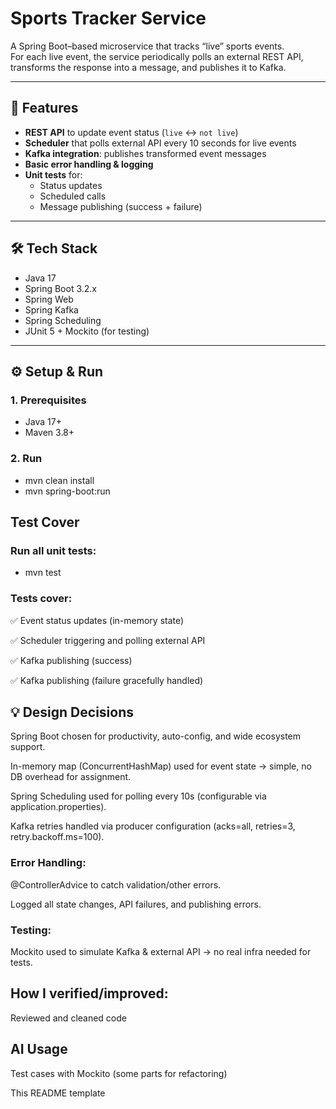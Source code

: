 # Sports Tracker Service

A Spring Boot–based microservice that tracks “live” sports events.  
For each live event, the service periodically polls an external REST API, transforms the response into a message, and publishes it to Kafka.  

---

## 🚀 Features

- **REST API** to update event status (`live` ↔ `not live`)
- **Scheduler** that polls external API every 10 seconds for live events
- **Kafka integration**: publishes transformed event messages
- **Basic error handling & logging**
- **Unit tests** for:
  - Status updates
  - Scheduled calls
  - Message publishing (success + failure)

---

## 🛠️ Tech Stack

- Java 17  
- Spring Boot 3.2.x  
- Spring Web  
- Spring Kafka  
- Spring Scheduling
- JUnit 5 + Mockito (for testing)  

---

## ⚙️ Setup & Run

### 1. Prerequisites
- Java 17+
- Maven 3.8+

### 2. Run
 - mvn clean install
 - mvn spring-boot:run

## Test Cover

### Run all unit tests:

 - mvn test


### Tests cover:

✅ Event status updates (in-memory state)

✅ Scheduler triggering and polling external API

✅ Kafka publishing (success)

✅ Kafka publishing (failure gracefully handled)

## 💡 Design Decisions

Spring Boot chosen for productivity, auto-config, and wide ecosystem support.

In-memory map (ConcurrentHashMap) used for event state → simple, no DB overhead for assignment.

Spring Scheduling used for polling every 10s (configurable via application.properties).

Kafka retries handled via producer configuration (acks=all, retries=3, retry.backoff.ms=100).

### Error Handling:

@ControllerAdvice to catch validation/other errors.

Logged all state changes, API failures, and publishing errors.

### Testing:
Mockito used to simulate Kafka & external API → no real infra needed for tests.

## How I verified/improved:

Reviewed and cleaned code


## AI Usage

Test cases with Mockito (some parts for refactoring)

This README template


